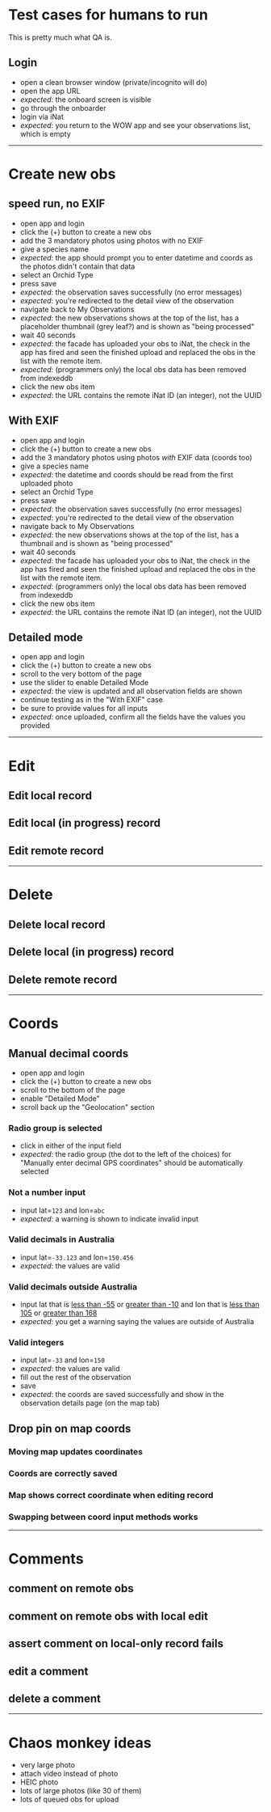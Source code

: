 # Test cases for humans to run
This is pretty much what QA is.


## Login
- open a clean browser window (private/incognito will do)
- open the app URL
- *expected*: the onboard screen is visible
- go through the onboarder
- login via iNat
- *expected*: you return to the WOW app and see your observations list, which is empty

---------------------------------------------------------

# Create new obs

## speed run, no EXIF
- open app and login
- click the (+) button to create a new obs
- add the 3 mandatory photos using photos with no EXIF
- give a species name
- *expected*: the app should prompt you to enter datetime and coords as the
  photos didn't contain that data
- select an Orchid Type
- press save
- *expected*: the observation saves successfully (no error messages)
- *expected*: you're redirected to the detail view of the observation
- navigate back to My Observations
- *expected*: the new observations shows at the top of the list, has a
  placeholder thumbnail (grey leaf?) and is shown as "being processed"
- wait 40 seconds
- *expected*: the facade has uploaded your obs to iNat, the check in the app
  has fired and seen the finished upload and replaced the obs in the list with
  the remote item.
- *expected*: (programmers only) the local obs data has been removed from indexeddb
- click the new obs item
- *expected*: the URL contains the remote iNat ID (an integer), not the UUID

## With EXIF
- open app and login
- click the (+) button to create a new obs
- add the 3 mandatory photos using photos *with* EXIF data (coords too)
- give a species name
- *expected*: the datetime and coords should be read from the first uploaded
  photo
- select an Orchid Type
- press save
- *expected*: the observation saves successfully (no error messages)
- *expected*: you're redirected to the detail view of the observation
- navigate back to My Observations
- *expected*: the new observations shows at the top of the list, has a
  thumbnail and is shown as "being processed"
- wait 40 seconds
- *expected*: the facade has uploaded your obs to iNat, the check in the app
  has fired and seen the finished upload and replaced the obs in the list with
  the remote item.
- *expected*: (programmers only) the local obs data has been removed from indexeddb
- click the new obs item
- *expected*: the URL contains the remote iNat ID (an integer), not the UUID

## Detailed mode
- open app and login
- click the (+) button to create a new obs
- scroll to the very bottom of the page
- use the slider to enable Detailed Mode
- *expected*: the view is updated and all observation fields are shown
- continue testing as in the "With EXIF" case
- be sure to provide values for all inputs
- *expected*: once uploaded, confirm all the fields have the values you provided

---------------------------------------------------------

# Edit

## Edit local record

## Edit local (in progress) record

## Edit remote record

---------------------------------------------------------

# Delete

## Delete local record

## Delete local (in progress) record

## Delete remote record

---------------------------------------------------------

# Coords

## Manual decimal coords
- open app and login
- click the (+) button to create a new obs
- scroll to the bottom of the page
- enable "Detailed Mode"
- scroll back up the "Geolocation" section

### Radio group is selected
- click in either of the input field
- *expected*: the radio group (the dot to the left of the choices) for
  "Manually enter decimal GPS coordinates" should be automatically selected

### Not a number input
- input lat=`123` and lon=`abc`
- *expected*: a warning is shown to indicate invalid input

### Valid decimals in Australia
- input lat=`-33.123` and lon=`150.456`
- *expected*: the values are valid

### Valid decimals outside Australia
- input lat that is [less than
  -55](https://github.com/ternandsparrow/wild-orchid-watch-pwa/blob/55af7f60afa3080eb2fef3dea95f97e85961223e/src/misc/constants.js#L350)
  or [greater than
  -10](https://github.com/ternandsparrow/wild-orchid-watch-pwa/blob/55af7f60afa3080eb2fef3dea95f97e85961223e/src/misc/constants.js#L354)
  and lon that is [less than
  105](https://github.com/ternandsparrow/wild-orchid-watch-pwa/blob/55af7f60afa3080eb2fef3dea95f97e85961223e/src/misc/constants.js#L366)
  or [greater than
  168](https://github.com/ternandsparrow/wild-orchid-watch-pwa/blob/55af7f60afa3080eb2fef3dea95f97e85961223e/src/misc/constants.js#L370)
- *expected*: you get a warning saying the values are outside of Australia

### Valid integers
- input lat=`-33` and lon=`150`
- *expected*: the values are valid
- fill out the rest of the observation
- save
- *expected*: the coords are saved successfully and show in the observation details page (on the map tab)

## Drop pin on map coords

### Moving map updates coordinates

### Coords are correctly saved

### Map shows correct coordinate when editing record

### Swapping between coord input methods works

---------------------------------------------------------

# Comments

## comment on remote obs

## comment on remote obs with local edit

## assert comment on local-only record fails

## edit a comment

## delete a comment

---------------------------------------------------------

# Chaos monkey ideas
- very large photo
- attach video instead of photo
- HEIC photo
- lots of large photos (like 30 of them)
- lots of queued obs for upload
